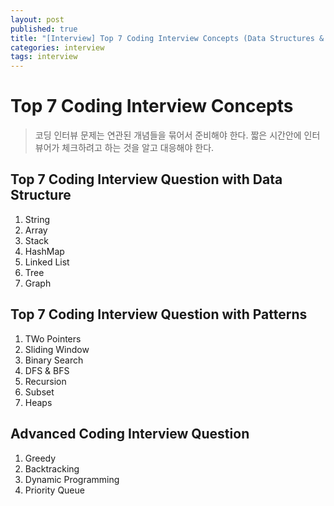 ```yaml
---
layout: post
published: true
title: "[Interview] Top 7 Coding Interview Concepts (Data Structures & Algorithms)"
categories: interview
tags: interview 
---
```


# Top 7 Coding Interview Concepts
> 코딩 인터뷰 문제는 연관된 개념들을 묶어서 준비해야 한다.
> 짧은 시간안에 인터뷰어가 체크하려고 하는 것을 알고 대응해야 한다.

## Top 7 Coding Interview Question with Data Structure

1. String
2. Array
3. Stack
4. HashMap
5. Linked List
6. Tree
7. Graph

## Top 7 Coding Interview Question with Patterns

1. TWo Pointers
2. Sliding Window
3. Binary Search
4. DFS & BFS
5. Recursion
6. Subset
7. Heaps

## Advanced Coding Interview Question
1. Greedy
2. Backtracking
3. Dynamic Programming
4. Priority Queue